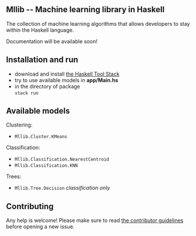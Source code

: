 ## Mllib -- Machine learning library in Haskell

The collection of machine learning algorithms that allows developers to stay within the Haskell language.

Documentation will be available soon!  

## Installation and run
- download and install [the Haskell Tool Stack](https://docs.haskellstack.org/en/stable/README/#how-to-install)
- try to use available models in **app/Main.hs**
- in the directory of package  
`stack run`

## Available models

Clustering:
- `Mllib.Cluster.KMeans`

Classification:
- `Mllib.Classification.NearestCentroid`
- `Mllib.Classification.KNN`

Trees:
- `Mllib.Tree.Decision` *classification only*

## Contributing

Any help is welcome! Please
make sure to read [the contributor guidelines](CONTRIBUTING.md) before
opening a new issue.
